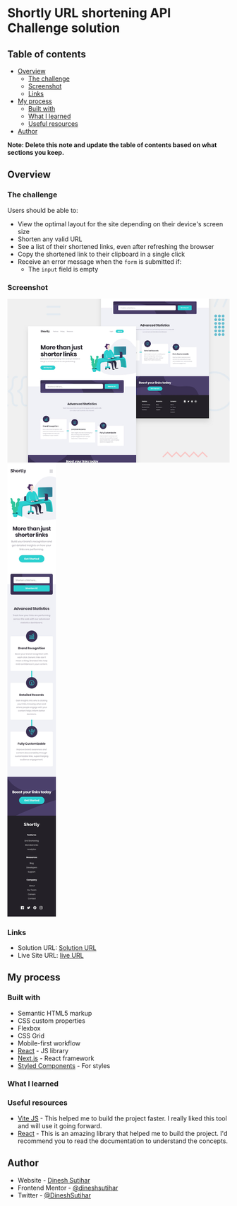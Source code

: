 # Shortly URL shortening API Challenge solution


## Table of contents

- [Overview](#overview)
  - [The challenge](#the-challenge)
  - [Screenshot](#screenshot)
  - [Links](#links)
- [My process](#my-process)
  - [Built with](#built-with)
  - [What I learned](#what-i-learned)
  - [Useful resources](#useful-resources)
- [Author](#author)

**Note: Delete this note and update the table of contents based on what sections you keep.**

## Overview

### The challenge

Users should be able to:

- View the optimal layout for the site depending on their device's screen size
- Shorten any valid URL
- See a list of their shortened links, even after refreshing the browser
- Copy the shortened link to their clipboard in a single click
- Receive an error message when the `form` is submitted if:
  - The `input` field is empty

### Screenshot

![desktop](./public/design/desktop-preview.jpg)
![mobile](./public/design/mobile-design.jpg)


### Links

- Solution URL: [Solution URL](https://dineshsutihar.me)
- Live Site URL: [live URL](https://dineshsutihar.me)

## My process

### Built with

- Semantic HTML5 markup
- CSS custom properties
- Flexbox
- CSS Grid
- Mobile-first workflow
- [React](https://reactjs.org/) - JS library
- [Next.js](https://nextjs.org/) - React framework
- [Styled Components](https://styled-components.com/) - For styles


### What I learned



### Useful resources

- [Vite JS](https://vitejs.dev/) - This helped me to build the project faster. I really liked this tool and will use it going forward.
- [React](https://reactjs.org/) - This is an amazing library that helped me to build the project. I'd recommend you to read the documentation to understand the concepts.

## Author

- Website - [Dinesh Sutihar](https://dineshsutihar.me)
- Frontend Mentor - [@dineshsutihar](https://www.frontendmentor.io/profile/dineshsutihar)
- Twitter - [@DineshSutihar](https://www.twitter.com/DineshSutihar)
